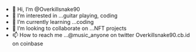 - 👋 Hi, I’m @Overkillsnake90
- 👀 I’m interested in ...guitar playing, coding
- 🌱 I’m currently learning ...coding
- 💞️ I’m looking to collaborate on ...NFT projects
- 📫 How to reach me ...@music_anyone on twitter Overkillsnake90.cb.id on coinbase

<!---
Overkillsnake90/Overkillsnake90 is a ✨ special ✨ repository because its `README.md` (this file) appears on your GitHub profile.
You can click the Preview link to take a look at your changes.
--->

